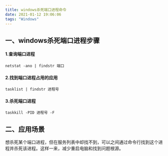 ```yaml
---
title: windows杀死端口进程命令
date: 2021-01-12 19:06:06
tags: "Windows"
---
```

## 一、windows杀死端口进程步骤

#### 1.查询端口进程
```
netstat -ano | findstr 端口

```

#### 2.找到端口进程占用的应用
```
tasklist | findstr 进程号

```

#### 3.杀死端口进程
```
taskkill -PID 进程号 -F

```

## 二、应用场景
想杀死某个端口进程，但在服务列表中却找不到，可以之间通过命令行找到这个进程并杀死该进程。这样一来，减少重启电脑和找到问题根源。